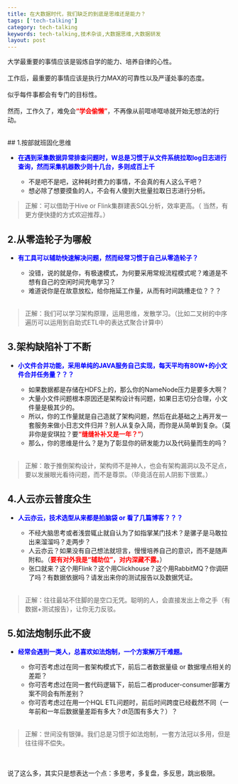 ```yaml
---
title: 在大数据时代，我们缺乏的到底是思维还是能力？
tags: ['tech-talking']
category: tech-talking
keywords: tech-talking,技术杂谈,大数据思维,大数据研发
layout: post
---
```


大学最重要的事情应该是锻炼自学的能力、培养自律的心性。
<br/><br/>
工作后，最重要的事情应该是执行力MAX的可靠性以及严谨处事的态度。
<br/><br/>
似乎每件事都会有专门的目标性。
<br/><br/>
然而，工作久了，难免会<strong style="color:red;">“学会偷懒”</strong>，不再像从前哐哧哐哧就开始无想法的行动。

<!-- more -->

<br/>
## 1.按部就班固化思维

- <strong style="color:blue;">在遇到采集数据异常排查问题时，W总是习惯于从文件系统拉取log日志进行查询，然而采集机器数少则十几台，多则成百上千</strong>

  - 不是吧不是吧，这种耗时费力的事情，不会真的有人这么干吧？
  - 想必除了想要摸鱼的人，不会有人傻到大批量拉取日志进行分析。

> 正解：可以借助于Hive or Flink集群建表SQL分析，效率更高。（ 当然，有更方便快捷的方式欢迎推荐。）

## 2.从零造轮子为哪般

- <strong style="color:blue;">有工具可以辅助快速解决问题，然而经常习惯于自己从零造轮子？</strong>

  - 没错，说的就是你，有极速模式，为何要采用常规流程模式呢？难道是不想有自己的空闲时间充电学习？
  - 难道说你是在故意放松，给你拖延工作量，从而有时间跳槽走位？？？
<br/><br/>

> 正解：我们可以学习架构原理，运用思维，发散学习。（比如二叉树的中序遍历可以运用到自助式ETL中的表达式聚合计算中）

## 3.架构缺陷补丁不断

- <strong style="color:blue;">小文件合并功能，采用单纯的JAVA服务自己实现，每天平均有80W+的小文件合并任务量？？？</strong>

  - 如果数据都是存储在HDFS上的，那么你的NameNode压力是要多大啊？
  - 大量小文件问题根本原因还是架构设计有问题，如果日志切分合理，小文件量是极其少的。
  - 所以，你的工作量就是自己造就了架构问题，然后在此基础之上再开发一套服务来做小日志文件归并？别人从复杂入简，而你是从简单到复杂。（莫非你是安琪拉？要<strong style="color:red;">“缝缝补补又是一年？”</strong>）
  - 那么，你的思维是什么？是为了彰显你的研发能力以及代码量而生的吗？
<br/><br/>

> 正解：敢于推倒架构设计，架构师不是神人，也会有架构漏洞以及不足点，要以发展眼光看待问题，而不是尊崇。（毕竟活在前人阴影下很累。）

## 4.人云亦云普度众生

- <strong style="color:blue;">人云亦云，技术选型从来都是拍脑袋 or 看了几篇博客？？？</strong>

  - 不经大脑思考或者浅尝辄止就自认为了如指掌某门技术？是骡子是马敢拉出来溜溜吗？走两步？
  - 人云亦云？如果没有自己想法就坦言，慢慢培养自己的意识，而不是随声附和。（<strong style="color:red;">要有对外我是“辅助位”，对内深藏不露。</strong>）
  - 张口就来？这个用Flink？这个用Clickhouse？这个用RabbitMQ？你调研了吗？有数据依据吗？请发出来你的测试报告以及数据凭证。
<br/><br/>

> 正解：往往最站不住脚的是空口无凭。聪明的人，会直接发出上帝之手（有数据+测试报告），让你无力反驳。

## 5.如法炮制乐此不疲

- <strong style="color:blue;">经常会遇到一类人，总喜欢如法炮制，一个方案解万千难题。</strong>

  - 你可否考虑过在同一套架构模式下，前后二者数据量级 or 数据埋点相关的差距？
  - 你可否考虑过在同一套代码逻辑下，前后二者producer-consumer部署方案不同会有所差别？
  - 你可否考虑过在用一个HQL ETL问题时，前后时间跨度已经截然不同（一年前和一年后数据量差距有多大？dt范围有多大？）？
<br/><br/>

> 正解：世间没有银弹。我们总是习惯于如法炮制，一套方法冠以多用，但是往往得不偿失。


<br/><br/>
说了这么多，其实只是想表达一个点：多思考，多复盘，多反思，跳出极限。
